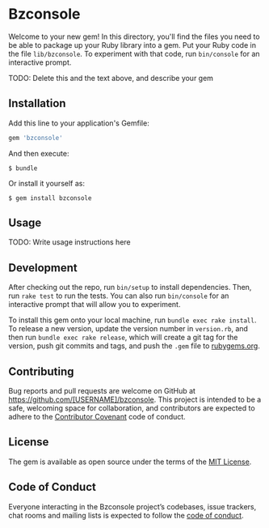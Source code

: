 # Bzconsole

Welcome to your new gem! In this directory, you'll find the files you need to be able to package up your Ruby library into a gem. Put your Ruby code in the file `lib/bzconsole`. To experiment with that code, run `bin/console` for an interactive prompt.

TODO: Delete this and the text above, and describe your gem

## Installation

Add this line to your application's Gemfile:

```ruby
gem 'bzconsole'
```

And then execute:

    $ bundle

Or install it yourself as:

    $ gem install bzconsole

## Usage

TODO: Write usage instructions here

## Development

After checking out the repo, run `bin/setup` to install dependencies. Then, run `rake test` to run the tests. You can also run `bin/console` for an interactive prompt that will allow you to experiment.

To install this gem onto your local machine, run `bundle exec rake install`. To release a new version, update the version number in `version.rb`, and then run `bundle exec rake release`, which will create a git tag for the version, push git commits and tags, and push the `.gem` file to [rubygems.org](https://rubygems.org).

## Contributing

Bug reports and pull requests are welcome on GitHub at https://github.com/[USERNAME]/bzconsole. This project is intended to be a safe, welcoming space for collaboration, and contributors are expected to adhere to the [Contributor Covenant](http://contributor-covenant.org) code of conduct.

## License

The gem is available as open source under the terms of the [MIT License](https://opensource.org/licenses/MIT).

## Code of Conduct

Everyone interacting in the Bzconsole project’s codebases, issue trackers, chat rooms and mailing lists is expected to follow the [code of conduct](https://github.com/[USERNAME]/bzconsole/blob/master/CODE_OF_CONDUCT.md).
